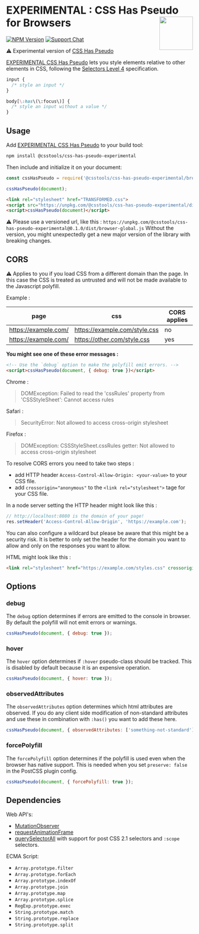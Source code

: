 # EXPERIMENTAL : CSS Has Pseudo for Browsers [<img src="http://jonathantneal.github.io/js-logo.svg" alt="" width="90" height="90" align="right">][EXPERIMENTAL CSS Has Pseudo]

[![NPM Version][npm-img]][npm-url]
[![Support Chat][git-img]][git-url]

⚠️ Experimental version of [CSS Has Pseudo](https://github.com/csstools/postcss-plugins/tree/main/plugins/css-has-pseudo)

[EXPERIMENTAL CSS Has Pseudo] lets you style elements relative to other elements in CSS,
following the [Selectors Level 4] specification.

```css
input {
  /* style an input */
}

body[\:has\(\:focus\)] {
  /* style an input without a value */
}
```

## Usage

Add [EXPERIMENTAL CSS Has Pseudo] to your build tool:

```bash
npm install @csstools/css-has-pseudo-experimental
```

Then include and initialize it on your document:

```js
const cssHasPseudo = require('@csstools/css-has-pseudo-experimental/browser');

cssHasPseudo(document);
```

```html
<link rel="stylesheet" href="TRANSFORMED.css">
<script src="https://unpkg.com/@csstools/css-has-pseudo-experimental/dist/browser-global.js"></script>
<script>cssHasPseudo(document)</script>
```

⚠️ Please use a versioned url, like this : `https://unpkg.com/@csstools/css-has-pseudo-experimental@0.1.0/dist/browser-global.js`
Without the version, you might unexpectedly get a new major version of the library with breaking changes.

## CORS

⚠️ Applies to you if you load CSS from a different domain than the page.
In this case the CSS is treated as untrusted and will not be made available to the Javascript polyfill.

Example :

| page | css | CORS applies |
| --- | --- | --- |
| https://example.com/ | https://example.com/style.css | no |
| https://example.com/ | https://other.com/style.css | yes |

**You might see one of these error messages :**

```html
<!-- Use the `debug` option to make the polyfill emit errors. -->
<script>cssHasPseudo(document, { debug: true })</script>
```

Chrome :

> DOMException: Failed to read the 'cssRules' property from 'CSSStyleSheet': Cannot access rules

Safari :

> SecurityError: Not allowed to access cross-origin stylesheet

Firefox :

> DOMException: CSSStyleSheet.cssRules getter: Not allowed to access cross-origin stylesheet

To resolve CORS errors you need to take two steps :

- add HTTP header `Access-Control-Allow-Origin: <your-value>` to your CSS file.
- add `crossorigin="anonymous"` to the `<link rel="stylesheet">` tage for your CSS file.

In a node server setting the HTTP header might look like this :

```js
// http://localhost:8080 is the domain of your page!
res.setHeader('Access-Control-Allow-Origin', 'https://example.com');
```

You can also configure a wildcard but please be aware that this might be a security risk.
It is better to only set the header for the domain you want to allow and only on the responses you want to allow.

HTML might look like this :

```html
<link rel="stylesheet" href="https://example.com/styles.css" crossorigin="anonymous">
```

## Options

### debug

The `debug` option determines if errors are emitted to the console in browser.
By default the polyfill will not emit errors or warnings.

```js
cssHasPseudo(document, { debug: true });
```

### hover

The `hover` option determines if `:hover` pseudo-class should be tracked.
This is disabled by default because it is an expensive operation.

```js
cssHasPseudo(document, { hover: true });
```

### observedAttributes

The `observedAttributes` option determines which html attributes are observed.
If you do any client side modification of non-standard attributes and use these in combination with `:has()` you want to add these here.

```js
cssHasPseudo(document, { observedAttributes: ['something-not-standard'] });
```

### forcePolyfill

The `forcePolyfill` option determines if the polyfill is used even when the browser has native support.
This is needed when you set `preserve: false` in the PostCSS plugin config.

```js
cssHasPseudo(document, { forcePolyfill: true });
```

## Dependencies

Web API's:

- [MutationObserver](https://developer.mozilla.org/en-US/docs/Web/API/MutationObserver)
- [requestAnimationFrame](https://developer.mozilla.org/en-US/docs/Web/API/window/requestAnimationFrame)
- [querySelectorAll](https://developer.mozilla.org/en-US/docs/Web/API/Document/querySelectorAll) with support for post CSS 2.1 selectors and `:scope` selectors.

ECMA Script:

- `Array.prototype.filter`
- `Array.prototype.forEach`
- `Array.prototype.indexOf`
- `Array.prototype.join`
- `Array.prototype.map`
- `Array.prototype.splice`
- `RegExp.prototype.exec`
- `String.prototype.match`
- `String.prototype.replace`
- `String.prototype.split`

[git-img]: https://img.shields.io/badge/support-chat-blue.svg
[git-url]: https://gitter.im/postcss/postcss
[npm-img]: https://img.shields.io/npm/v/@csstools/css-has-pseudo-experimental.svg
[npm-url]: https://www.npmjs.com/package/@csstools/css-has-pseudo-experimental

[EXPERIMENTAL CSS Has Pseudo]: https://github.com/csstools/postcss-plugins/tree/main/experimental/css-has-pseudo
[Selectors Level 4]: https://drafts.csswg.org/selectors-4/#has
